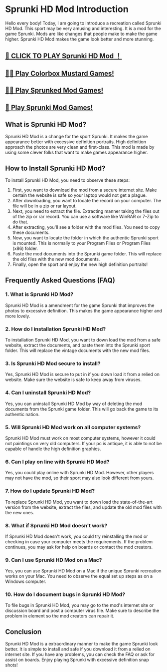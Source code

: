 # Sprunki HD Mod Introduction

Hello every body! Today, I am going to introduce a recreation called Sprunki HD Mod. This sport may be very amusing and interesting. It is a mod for the game Sprunki. Mods are like changes that people make to make the game higher. Sprunki HD Mod makes the game look better and more stunning.


## [🌈 CLICK TO PLAY Sprunki HD Mod ！](https://incrediboxsprunki.online/sprunki/sprunki-hd-mod)

## [🙋‍♀️ Play Colorbox Mustard Games!](https://colorboxmustard.online/)

## [👩‍💻 Play Sprunked Mod Games!](https://sprunkedgame.online/)

## [🧙 Play Sprunki Mod Games!](https://sprunkigame.online/)


## What is Sprunki HD Mod?

Sprunki HD Mod is a change for the sport Sprunki. It makes the game appearance better with excessive definition portraits. High definition approach the photos are very clean and first-class. This mod is made by using some clever folks that want to make games appearance higher.

## How to Install Sprunki HD Mod?

To install Sprunki HD Mod, you need to observe these steps:

1. First, you want to download the mod from a secure internet site. Make certain the website is safe so your laptop would not get a plague.
2. After downloading, you want to locate the record on your computer. The file will be in a zip or rar layout.
3. Next, you need to extract the file. Extracting manner taking the files out of the zip or rar record. You can use a software like WinRAR or 7-Zip to do that.
4. After extracting, you'll see a folder with the mod files. You need to copy these documents.
5. Now, you want to locate the folder in which the authentic Sprunki sport is mounted. This is normally to your Program Files or Program Files (x86) folder.
6. Paste the mod documents into the Sprunki game folder. This will replace the old files with the new mod documents.
7. Finally, open the sport and enjoy the new high definition portraits!

## Frequently Asked Questions (FAQ)

### 1. What is Sprunki HD Mod?

Sprunki HD Mod is a amendment for the game Sprunki that improves the photos to excessive definition. This makes the game appearance higher and more lovely.

### 2. How do I installation Sprunki HD Mod?

To installation Sprunki HD Mod, you want to down load the mod from a safe website, extract the documents, and paste them into the Sprunki sport folder. This will replace the vintage documents with the new mod files.

### 3. Is Sprunki HD Mod secure to install?

Yes, Sprunki HD Mod is secure to put in if you down load it from a relied on website. Make sure the website is safe to keep away from viruses.

### 4. Can I uninstall Sprunki HD Mod?

Yes, you can uninstall Sprunki HD Mod by way of deleting the mod documents from the Sprunki game folder. This will go back the game to its authentic nation.

### 5. Will Sprunki HD Mod work on all computer systems?

Sprunki HD Mod must work on most computer systems, however it could not paintings on very old computers. If your pc is antique, it is able to not be capable of handle the high definition graphics.

### 6. Can I play on line with Sprunki HD Mod?

Yes, you could play online with Sprunki HD Mod. However, other players may not have the mod, so their sport may also look different from yours.

### 7. How do I update Sprunki HD Mod?

To replace Sprunki HD Mod, you want to down load the state-of-the-art version from the website, extract the files, and update the old mod files with the new ones.

### 8. What if Sprunki HD Mod doesn't work?

If Sprunki HD Mod doesn't work, you could try reinstalling the mod or checking in case your computer meets the requirements. If the problem continues, you may ask for help on boards or contact the mod creators.

### 9. Can I use Sprunki HD Mod on a Mac?

Yes, you can use Sprunki HD Mod on a Mac if the unique Sprunki recreation works on your Mac. You need to observe the equal set up steps as on a Windows computer.

### 10. How do I document bugs in Sprunki HD Mod?

To file bugs in Sprunki HD Mod, you may go to the mod's internet site or discussion board and post a computer virus file. Make sure to describe the problem in element so the mod creators can repair it.

## Conclusion

Sprunki HD Mod is a extraordinary manner to make the game Sprunki look better. It is simple to install and safe if you download it from a relied on internet site. If you have any problems, you can check the FAQ or ask for assist on boards. Enjoy playing Sprunki with excessive definition snap shots!
